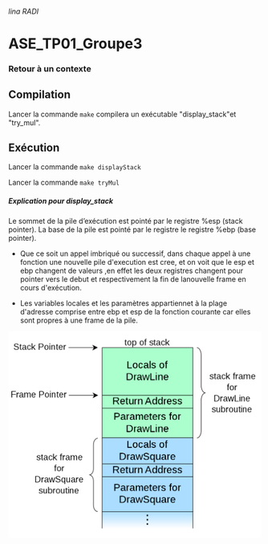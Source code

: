 
###### lina RADI 

# ASE_TP01_Groupe3 
###   Retour à un contexte

## Compilation
Lancer la commande ```make``` compilera un exécutable "display_stack"et "try_mul".

## Exécution
Lancer la commande ```make displayStack```

Lancer la commande ```make tryMul```

##### Explication pour display_stack
Le sommet de la pile d’exécution est pointé par le registre %esp (stack pointer). 
La base de la pile est pointé par le registre le registre %ebp (base pointer).

- Que ce soit un appel imbriqué ou successif, dans chaque appel à une fonction une nouvelle pile d'execution est cree, et on voit que le esp et ebp changent de valeurs ,en effet les deux registres changent pour pointer vers le debut et respectivement la fin de lanouvelle frame en cours d'exécution.

- Les variables locales et les paramètres appartiennet à la plage d'adresse comprise entre ebp et esp de la fonction courante car elles sont propres à une frame de la pile.

![displayStack](./Call_stack_layout.svg.png)
